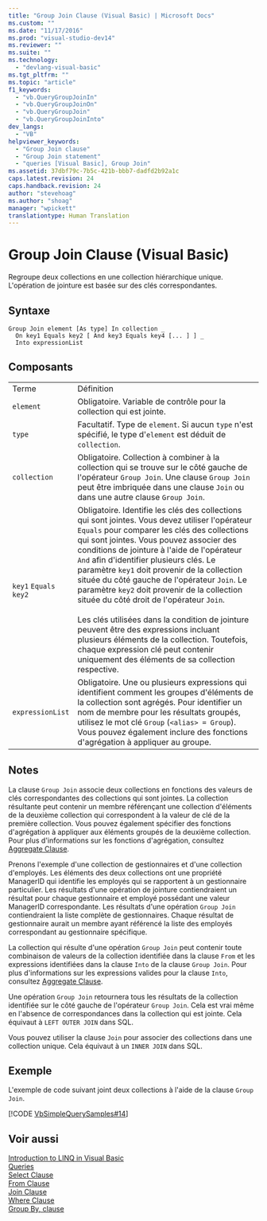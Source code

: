 ```yaml
---
title: "Group Join Clause (Visual Basic) | Microsoft Docs"
ms.custom: ""
ms.date: "11/17/2016"
ms.prod: "visual-studio-dev14"
ms.reviewer: ""
ms.suite: ""
ms.technology: 
  - "devlang-visual-basic"
ms.tgt_pltfrm: ""
ms.topic: "article"
f1_keywords: 
  - "vb.QueryGroupJoinIn"
  - "vb.QueryGroupJoinOn"
  - "vb.QueryGroupJoin"
  - "vb.QueryGroupJoinInto"
dev_langs: 
  - "VB"
helpviewer_keywords: 
  - "Group Join clause"
  - "Group Join statement"
  - "queries [Visual Basic], Group Join"
ms.assetid: 37dbf79c-7b5c-421b-bbb7-dadfd2b92a1c
caps.latest.revision: 24
caps.handback.revision: 24
author: "stevehoag"
ms.author: "shoag"
manager: "wpickett"
translationtype: Human Translation
---
```

# Group Join Clause (Visual Basic)
Regroupe deux collections en une collection hiérarchique unique.  L'opération de jointure est basée sur des clés correspondantes.  
  
## Syntaxe  
  
```  
Group Join element [As type] In collection _  
  On key1 Equals key2 [ And key3 Equals key4 [... ] ] _  
  Into expressionList  
```  
  
## Composants  
  
|||  
|-|-|  
|Terme|Définition|  
|`element`|Obligatoire.  Variable de contrôle pour la collection qui est jointe.|  
|`type`|Facultatif.  Type de `element`.  Si aucun `type` n'est spécifié, le type d'`element` est déduit de `collection`.|  
|`collection`|Obligatoire.  Collection à combiner à la collection qui se trouve sur le côté gauche de l'opérateur `Group Join`.  Une clause `Group Join` peut être imbriquée dans une clause `Join` ou dans une autre clause `Group Join`.|  
|`key1` `Equals` `key2`|Obligatoire.  Identifie les clés des collections qui sont jointes.  Vous devez utiliser l'opérateur `Equals` pour comparer les clés des collections qui sont jointes.  Vous pouvez associer des conditions de jointure à l'aide de l'opérateur `And` afin d'identifier plusieurs clés.  Le paramètre `key1` doit provenir de la collection située du côté gauche de l'opérateur `Join`.  Le paramètre `key2` doit provenir de la collection située du côté droit de l'opérateur `Join`.<br /><br /> Les clés utilisées dans la condition de jointure peuvent être des expressions incluant plusieurs éléments de la collection.  Toutefois, chaque expression clé peut contenir uniquement des éléments de sa collection respective.|  
|`expressionList`|Obligatoire.  Une ou plusieurs expressions qui identifient comment les groupes d'éléments de la collection sont agrégés.  Pour identifier un nom de membre pour les résultats groupés, utilisez le mot clé `Group` \(`<alias> = Group`\).  Vous pouvez également inclure des fonctions d'agrégation à appliquer au groupe.|  
  
## Notes  
 La clause `Group Join` associe deux collections en fonctions des valeurs de clés correspondantes des collections qui sont jointes.  La collection résultante peut contenir un membre référençant une collection d'éléments de la deuxième collection qui correspondent à la valeur de clé de la première collection.  Vous pouvez également spécifier des fonctions d'agrégation à appliquer aux éléments groupés de la deuxième collection.  Pour plus d'informations sur les fonctions d'agrégation, consultez [Aggregate Clause](../../../visual-basic/language-reference/queries/aggregate-clause.md).  
  
 Prenons l'exemple d'une collection de gestionnaires et d'une collection d'employés.  Les éléments des deux collections ont une propriété ManagerID qui identifie les employés qui se rapportent à un gestionnaire particulier.  Les résultats d'une opération de jointure contiendraient un résultat pour chaque gestionnaire et employé possédant une valeur ManagerID correspondante.  Les résultats d'une opération `Group Join` contiendraient la liste complète de gestionnaires.  Chaque résultat de gestionnaire aurait un membre ayant référencé la liste des employés correspondant au gestionnaire spécifique.  
  
 La collection qui résulte d'une opération `Group Join` peut contenir toute combinaison de valeurs de la collection identifiée dans la clause `From` et les expressions identifiées dans la clause `Into` de la clause `Group Join`.  Pour plus d'informations sur les expressions valides pour la clause `Into`, consultez [Aggregate Clause](../../../visual-basic/language-reference/queries/aggregate-clause.md).  
  
 Une opération `Group Join` retournera tous les résultats de la collection identifiée sur le côté gauche de l'opérateur `Group Join`.  Cela est vrai même en l'absence de correspondances dans la collection qui est jointe.  Cela équivaut à `LEFT OUTER JOIN` dans SQL.  
  
 Vous pouvez utiliser la clause `Join` pour associer des collections dans une collection unique.  Cela équivaut à un `INNER JOIN` dans SQL.  
  
## Exemple  
 L'exemple de code suivant joint deux collections à l'aide de la clause `Group Join`.  
  
 [!CODE [VbSimpleQuerySamples#14](../CodeSnippet/VS_Snippets_VBCSharp/VbSimpleQuerySamples#14)]  
  
## Voir aussi  
 [Introduction to LINQ in Visual Basic](../../../visual-basic/programming-guide/language-features/linq/introduction-to-linq.md)   
 [Queries](../../../visual-basic/language-reference/queries/queries.md)   
 [Select Clause](../../../visual-basic/language-reference/queries/select-clause.md)   
 [From Clause](../../../visual-basic/language-reference/queries/from-clause.md)   
 [Join Clause](../../../visual-basic/language-reference/queries/join-clause.md)   
 [Where Clause](../../../visual-basic/language-reference/queries/where-clause.md)   
 [Group By, clause](../../../visual-basic/language-reference/queries/group-by-clause.md)